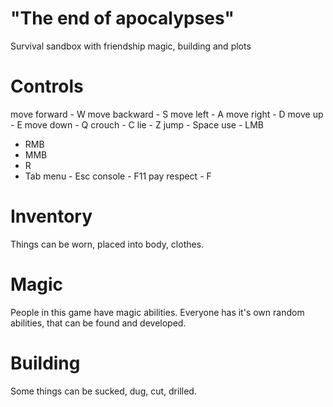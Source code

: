 # "The end of apocalypses"
Survival sandbox with friendship magic, building and plots

# Controls
move forward - W
move backward - S
move left - A
move right - D
move up - E
move down - Q
crouch - C
lie - Z
jump - Space
use - LMB
 - RMB
 - MMB
 - R
 - Tab
menu - Esc
console - F11
pay respect - F

# Inventory
Things can be worn, placed into body, clothes.

# Magic
People in this game have magic abilities. Everyone has it's own random abilities, that can be found and developed. 

# Building
Some things can be sucked, dug, cut, drilled.
